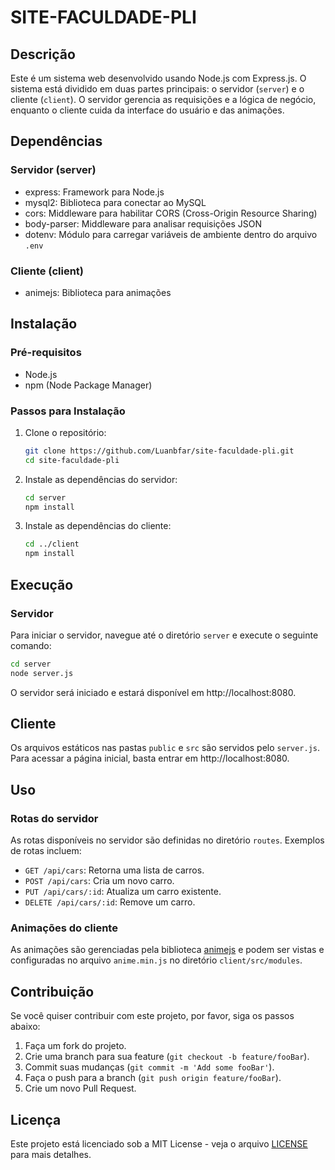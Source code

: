 # SITE-FACULDADE-PLI

## Descrição

Este é um sistema web desenvolvido usando Node.js com Express.js. O sistema está dividido em duas partes principais: o servidor (`server`) e o cliente (`client`). O servidor gerencia as requisições e a lógica de negócio, enquanto o cliente cuida da interface do usuário e das animações.

## Dependências

### Servidor (server)

- express: Framework para Node.js
- mysql2: Biblioteca para conectar ao MySQL
- cors: Middleware para habilitar CORS (Cross-Origin Resource Sharing)
- body-parser: Middleware para analisar requisições JSON
- dotenv: Módulo para carregar variáveis de ambiente dentro do arquivo `.env`

### Cliente (client)

- animejs: Biblioteca para animações

## Instalação

### Pré-requisitos

- Node.js
- npm (Node Package Manager)

### Passos para Instalação

1. Clone o repositório:

    ```bash
    git clone https://github.com/Luanbfar/site-faculdade-pli.git
    cd site-faculdade-pli
    ```

2. Instale as dependências do servidor:

    ```bash
    cd server
    npm install
    ```

3. Instale as dependências do cliente:

    ```bash
    cd ../client
    npm install
    ```

## Execução

### Servidor

Para iniciar o servidor, navegue até o diretório `server` e execute o seguinte comando:

```bash
cd server
node server.js
```
O servidor será iniciado e estará disponível em http://localhost:8080.

## Cliente

Os arquivos estáticos nas pastas `public` e `src` são servidos pelo `server.js`. Para acessar a página inicial, basta entrar em http://localhost:8080.

## Uso

### Rotas do servidor

As rotas disponíveis no servidor são definidas no diretório `routes`. Exemplos de rotas incluem:

- `GET /api/cars`: Retorna uma lista de carros.
- `POST /api/cars`: Cria um novo carro.
- `PUT /api/cars/:id`: Atualiza um carro existente.
- `DELETE /api/cars/:id`: Remove um carro.

### Animações do cliente

As animações são gerenciadas pela biblioteca [animejs](https://animejs.com/) e podem ser vistas e configuradas no arquivo `anime.min.js` no diretório `client/src/modules`.

## Contribuição

Se você quiser contribuir com este projeto, por favor, siga os passos abaixo:

1. Faça um fork do projeto.
2. Crie uma branch para sua feature (`git checkout -b feature/fooBar`).
3. Commit suas mudanças (`git commit -m 'Add some fooBar'`).
4. Faça o push para a branch (`git push origin feature/fooBar`).
5. Crie um novo Pull Request.

## Licença

Este projeto está licenciado sob a MIT License - veja o arquivo [LICENSE](LICENSE) para mais detalhes.